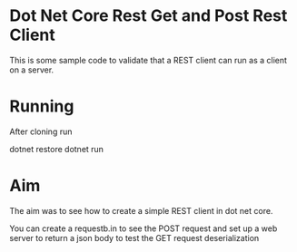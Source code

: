 # Dot Net Core Rest Get and Post Rest Client

This is some sample code to validate that a REST client can run as a client on a server.

# Running
After cloning run

dotnet restore
dotnet run

# Aim

The aim was to see how to create a simple REST client in dot net core.

You can create a requestb.in to see the POST request
and set up a web server to return a json body to test the GET request deserialization





